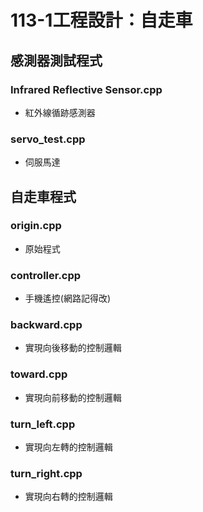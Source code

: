 # 113-1工程設計：自走車
## 感測器測試程式
### Infrared Reflective Sensor.cpp
- 紅外線循跡感測器
### servo_test.cpp
- 伺服馬達
## 自走車程式
### origin.cpp
- 原始程式
### controller.cpp
- 手機遙控(網路記得改)
### backward.cpp
- 實現向後移動的控制邏輯
### toward.cpp
- 實現向前移動的控制邏輯
### turn_left.cpp
- 實現向左轉的控制邏輯
### turn_right.cpp
- 實現向右轉的控制邏輯

